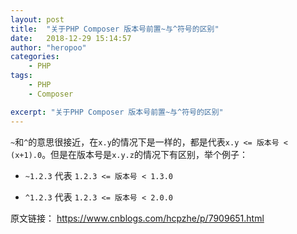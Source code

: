 ```yaml
---
layout: post
title:  "关于PHP Composer 版本号前置~与^符号的区别"
date:   2018-12-29 15:14:57
author: "heropoo"
categories: 
    - PHP
tags: 
    - PHP
    - Composer

excerpt: "关于PHP Composer 版本号前置~与^符号的区别"
---
```

`~`和`^`的意思很接近，在`x.y`的情况下是一样的，都是代表`x.y <= 版本号 < (x+1).0`。但是在版本号是`x.y.z`的情况下有区别，举个例子：

* `~1.2.3` 代表 `1.2.3 <= 版本号 < 1.3.0`

* `^1.2.3` 代表 `1.2.3 <= 版本号 < 2.0.0`

原文链接： https://www.cnblogs.com/hcpzhe/p/7909651.html